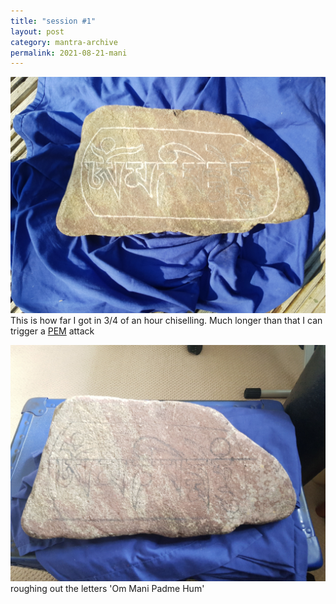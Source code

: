 ```yaml
---
title: "session #1"
layout: post
category: mantra-archive
permalink: 2021-08-21-mani
---
```


![stone4](/assets/images/mani/mani10/stone4.jpg)  
This is how far I got in 3/4 of an hour chiselling. Much longer than that I can trigger a [PEM](https://en.wikipedia.org/wiki/Post-exertional_malaise) attack


![stone3](/assets/images/mani/mani10/stone3.jpg)  
roughing out the letters 'Om Mani Padme Hum'  
